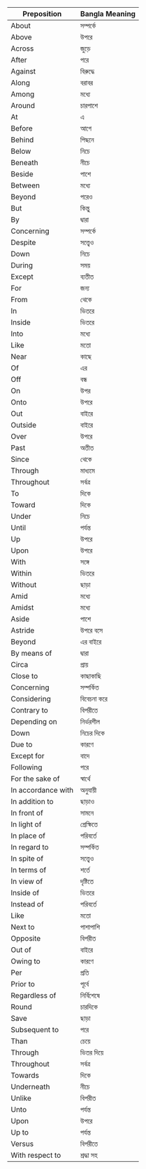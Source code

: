 | Preposition      | Bangla Meaning    |
|------------------|-------------------|
| About            | সম্পর্কে           |
| Above            | উপরে               |
| Across           | জুড়ে              |
| After            | পরে                |
| Against          | বিরুদ্ধে           |
| Along            | বরাবর              |
| Among            | মধ্যে               |
| Around           | চারপাশে            |
| At               | এ                  |
| Before           | আগে                |
| Behind           | পিছনে             |
| Below            | নিচে               |
| Beneath          | নীচে               |
| Beside           | পাশে               |
| Between          | মধ্যে               |
| Beyond           | পরেও               |
| But              | কিন্তু              |
| By               | দ্বারা              |
| Concerning       | সম্পর্কে            |
| Despite          | সত্ত্বেও           |
| Down             | নিচে               |
| During           | সময়               |
| Except           | ব্যতীত             |
| For              | জন্য               |
| From             | থেকে               |
| In               | ভিতরে              |
| Inside           | ভিতরে              |
| Into             | মধ্যে               |
| Like             | মতো                |
| Near             | কাছে               |
| Of               | এর                 |
| Off              | বন্ধ               |
| On               | উপর                |
| Onto             | উপরে               |
| Out              | বাইরে              |
| Outside          | বাইরে              |
| Over             | উপরে               |
| Past             | অতীত               |
| Since            | থেকে               |
| Through          | মাধ্যমে            |
| Throughout       | সর্বত্র            |
| To               | দিকে               |
| Toward           | দিকে               |
| Under            | নিচে               |
| Until            | পর্যন্ত             |
| Up               | উপরে               |
| Upon             | উপরে               |
| With             | সঙ্গে              |
| Within           | ভিতরে              |
| Without          | ছাড়া              |
| Amid             | মধ্যে               |
| Amidst           | মধ্যে               |
| Aside            | পাশে               |
| Astride          | উপরে বসে           |
| Beyond           | এর বাইরে           |
| By means of      | দ্বারা              |
| Circa            | প্রায়              |
| Close to         | কাছাকাছি           |
| Concerning       | সম্পর্কিত           |
| Considering      | বিবেচনা করে        |
| Contrary to      | বিপরীতে            |
| Depending on     | নির্ভরশীল           |
| Down             | নিচের দিকে         |
| Due to           | কারণে              |
| Except for       | বাদে               |
| Following        | পরে                |
| For the sake of  | স্বার্থে            |
| In accordance with | অনুযায়ী         |
| In addition to   | ছাড়াও              |
| In front of      | সামনে              |
| In light of      | প্রেক্ষিতে          |
| In place of      | পরিবর্তে           |
| In regard to     | সম্পর্কিত           |
| In spite of      | সত্ত্বেও           |
| In terms of      | শর্তে              |
| In view of       | দৃষ্টিতে           |
| Inside of        | ভিতরে              |
| Instead of       | পরিবর্তে           |
| Like             | মতো                |
| Next to          | পাশাপাশি           |
| Opposite         | বিপরীত             |
| Out of           | বাইরে              |
| Owing to         | কারণে              |
| Per              | প্রতি              |
| Prior to         | পূর্বে             |
| Regardless of    | নির্বিশেষে         |
| Round            | চারদিকে            |
| Save             | ছাড়া              |
| Subsequent to    | পরে                |
| Than             | চেয়ে              |
| Through          | ভিতর দিয়ে         |
| Throughout       | সর্বত্র            |
| Towards          | দিকে               |
| Underneath       | নীচে               |
| Unlike           | বিপরীত             |
| Unto             | পর্যন্ত             |
| Upon             | উপরে               |
| Up to            | পর্যন্ত             |
| Versus           | বিপরীতে            |
| With respect to  | শ্রদ্ধা সহ          |
